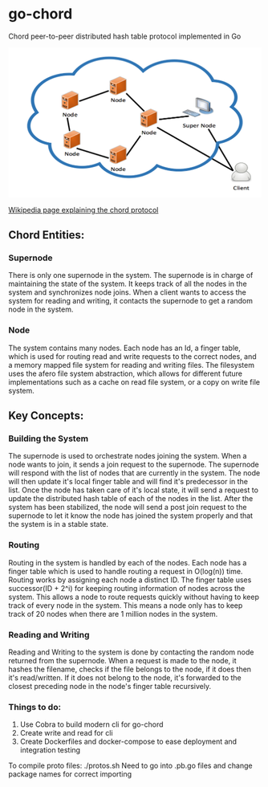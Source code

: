 # go-chord
Chord peer-to-peer distributed hash table protocol implemented in Go

![Alt chord](chord.png)

[Wikipedia page explaining the chord protocol](https://en.wikipedia.org/wiki/Chord_(peer-to-peer))

## Chord Entities:

### Supernode
There is only one supernode in the system. The supernode is in charge of
maintaining the state of the system. It keeps track of all the nodes in the
system and synchronizes node joins. When a client wants to access the system
for reading and writing, it contacts the supernode to get a random node in the
system.

### Node
The system contains many nodes. Each node has an Id, a finger table,
which is used for routing read and write requests to the correct nodes, and a
memory mapped file system for reading and writing files. The filesystem uses the
afero file system abstraction, which allows for different future implementations
such as a cache on read file system, or a copy on write file system.

## Key Concepts:

### Building the System
The supernode is used to orchestrate nodes joining the system. When a node wants
to join, it sends a join request to the supernode. The supernode will respond
with the list of nodes that are currently in the system. The node will then
update it's local finger table and will find it's predecessor in the list. Once
the node has taken care of it's local state, it will send a request to update
the distributed hash table of each of the nodes in the list. After the system
has been stabilized, the node will send a post join request to the supernode to
let it know the node has joined the system properly and that the system is in
a stable state.

### Routing
Routing in the system is handled by each of the nodes. Each node has a finger
table which is used to handle routing a request in O(log(n)) time. Routing works
by assigning each node a distinct ID. The finger table uses successor(ID + 2^i)
for keeping routing information of nodes across the system. This allows a node
to route requests quickly without having to keep track of every node in the
system. This means a node only has to keep track of 20 nodes when there are
1 million nodes in the system.

### Reading and Writing
Reading and Writing to the system is done by contacting the random node returned
from the supernode. When a request is made to the node, it hashes the filename,
checks if the file belongs to the node, if it does then it's read/written. If it
does not belong to the node, it's forwarded to the closest preceding node in the
node's finger table recursively.


### Things to do:
1. Use Cobra to build modern cli for go-chord
2. Create write and read for cli
2. Create Dockerfiles and docker-compose to ease deployment and integration testing

To compile proto files:
./protos.sh
Need to go into .pb.go files and change package names for correct importing

